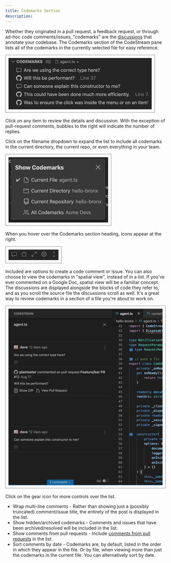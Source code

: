 ```yaml
---
title: Codemarks Section
description: 
---
```


Whether they originated in a pull request, a feedback request, or through ad-hoc
code comments/issues, "codemarks" are the [discussions](../workflow/discuss-code) that annotate your
codebase. The Codemarks section of the CodeStream pane lists all of the
codemarks in the currently selected file for easy reference.

![Codemarks Section](../assets/images/CodemarksSection.png)

Click on any item to review the details and discussion. With the exception of
pull-request comments, bubbles to the right will indicate the number of replies.

Click on the filename dropdown to expand the list to include all codemarks in
the current directory, the current repo, or even everything in your team.

![Codemarks Section Settings](../assets/images/CodemarksSectionSettings.png)

When you hover over the Codemarks section heading, icons appear at the right.

![Codemarks Section Header](../assets/images/CodemarksSectionHeader.png)

Included are options to create a code comment or issue. You can also choose to
view the codemarks in "spatial view", instead of in a list. If you've ever
commented on a Google Doc, spatial view will be a familiar concept. The
discussions are displayed alongside the blocks of code they refer to, and as you
scroll the source file the discussions scroll as well. It's a great way to
review codemarks in a section of a file you're about to work on.

![Spatial View](../assets/images/CodemarksSectionSpatial.png)

Click on the gear icon for more controls over the list.

* Wrap multi-line comments - Rather than showing just a (possibly truncated)
  comment/issue title, the entirety of the post is displayed in the list.
* Show hidden/archived codemarks - Comments and issues that have been
  archived/resolved will be included in the list.
* Show comments from pull requests - Include [comments from pull
  requests](../workflow/pull-requests/#leveraging-pull-request-comments) in the list.
* Sort comments by date - Codemarks are, by default, listed in the order in
  which they appear in the file. Or by file, when viewing more than just the
  codemarks in the current file. You can alternatively sort by date. 